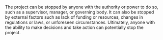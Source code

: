 The project can be stopped by anyone with the authority or power to do so, such as a supervisor, manager, or governing body. It can also be stopped by external factors such as lack of funding or resources, changes in regulations or laws, or unforeseen circumstances. Ultimately, anyone with the ability to make decisions and take action can potentially stop the project.